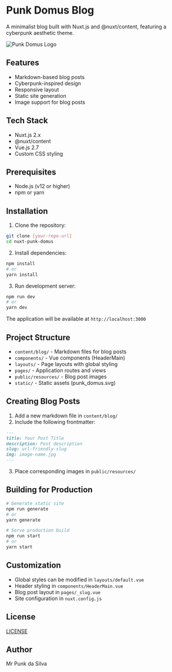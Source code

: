 # Punk Domus Blog

A minimalist blog built with Nuxt.js and @nuxt/content, featuring a cyberpunk aesthetic theme.

![Punk Domus Logo](static/punk_domus.svg)

## Features

- Markdown-based blog posts
- Cyberpunk-inspired design
- Responsive layout
- Static site generation
- Image support for blog posts

## Tech Stack

- Nuxt.js 2.x
- @nuxt/content
- Vue.js 2.7
- Custom CSS styling

## Prerequisites

- Node.js (v12 or higher)
- npm or yarn

## Installation

1. Clone the repository:
```bash
git clone [your-repo-url]
cd nuxt-punk-domus
```

2. Install dependencies:
```bash
npm install
# or
yarn install
```

3. Run development server:
```bash
npm run dev
# or
yarn dev
```

The application will be available at `http://localhost:3000`

## Project Structure

- `content/blog/` - Markdown files for blog posts
- `components/` - Vue components (HeaderMain)
- `layouts/` - Page layouts with global styling
- `pages/` - Application routes and views
- `public/resources/` - Blog post images
- `static/` - Static assets (punk_domus.svg)

## Creating Blog Posts

1. Add a new markdown file in `content/blog/`
2. Include the following frontmatter:
```markdown
---
title: Your Post Title
description: Post description
slug: url-friendly-slug
img: image-name.jpg
---
```
3. Place corresponding images in `public/resources/`

## Building for Production

```bash
# Generate static site
npm run generate
# or
yarn generate

# Serve production build
npm run start
# or
yarn start
```

## Customization

- Global styles can be modified in `layouts/default.vue`
- Header styling in `components/HeaderMain.vue`
- Blog post layout in `pages/_slug.vue`
- Site configuration in `nuxt.config.js`

## License

[LICENSE](LICENSE)

## Author

Mr Punk da Silva
